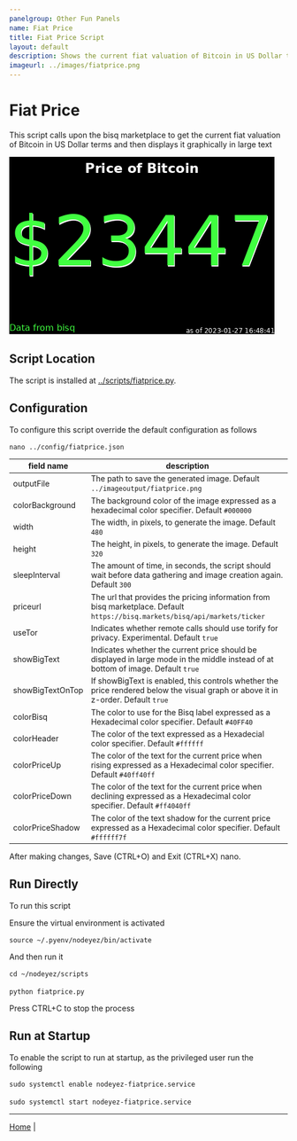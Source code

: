 ```yaml
---
panelgroup: Other Fun Panels
name: Fiat Price
title: Fiat Price Script
layout: default
description: Shows the current fiat valuation of Bitcoin in US Dollar terms from Bisq marketplace
imageurl: ../images/fiatprice.png
---
```


# Fiat Price

This script calls upon the bisq marketplace to get the current fiat valuation of
Bitcoin in US Dollar terms and then displays it graphically in large text

![sample price of bitcoin display](../images/fiatprice.png)

## Script Location

The script is installed at
[../scripts/fiatprice.py](../scripts/fiatprice.py).

## Configuration

To configure this script override the default configuration as follows

```shell
nano ../config/fiatprice.json
```

| field name | description |
| --- | --- |
| outputFile | The path to save the generated image. Default `../imageoutput/fiatprice.png` |
| colorBackground | The background color of the image expressed as a hexadecimal color specifier. Default `#000000` |
| width | The width, in pixels, to generate the image. Default `480` |
| height | The height, in pixels, to generate the image. Default `320` |
| sleepInterval | The amount of time, in seconds, the script should wait before data gathering and image creation again. Default `300` |
| priceurl | The url that provides the pricing information from bisq marketplace. Default `https://bisq.markets/bisq/api/markets/ticker` |
| useTor | Indicates whether remote calls should use torify for privacy. Experimental. Default `true` |
| showBigText | Indicates whether the current price should be displayed in large mode in the middle instead of at bottom of image. Default `true` |
| showBigTextOnTop | If showBigText is enabled, this controls whether the price rendered below the visual graph or above it in z-order. Default `true` |
| colorBisq | The color to use for the Bisq label expressed as a Hexadecimal color specifier. Default `#40FF40` |
| colorHeader | The color of the text expressed as a Hexadecial color specifier. Default `#ffffff` |
| colorPriceUp | The color of the text for the current price when rising expressed as a Hexadecimal color specifier. Default `#40ff40ff` |
| colorPriceDown | The color of the text for the current price when declining expressed as a Hexadecimal color specifier. Default `#ff4040ff` |
| colorPriceShadow | The color of the text shadow for the current price expressed as a Hexadecimal color specifier. Default `#ffffff7f` |

After making changes, Save (CTRL+O) and Exit (CTRL+X) nano.

## Run Directly

To run this script

Ensure the virtual environment is activated

```shell
source ~/.pyenv/nodeyez/bin/activate
```

And then run it

```shell
cd ~/nodeyez/scripts

python fiatprice.py
```

Press CTRL+C to stop the process

## Run at Startup

To enable the script to run at startup, as the privileged user run the following

```shell
sudo systemctl enable nodeyez-fiatprice.service

sudo systemctl start nodeyez-fiatprice.service
```

---

[Home](../) | 
